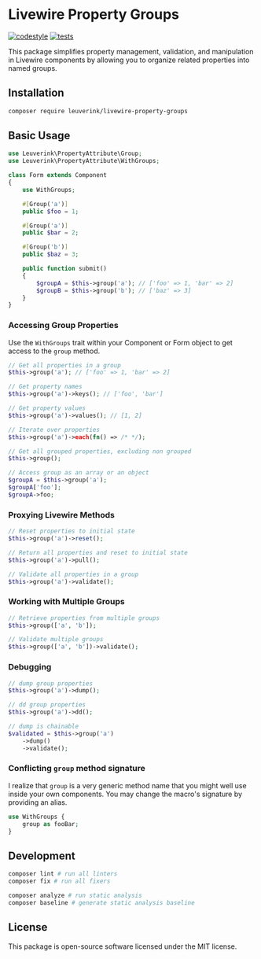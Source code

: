 # Livewire Property Groups

[![codestyle](https://github.com/gwleuverink/livewire-property-groups/actions/workflows/codestyle.yml/badge.svg)](https://github.com/gwleuverink/livewire-property-groups/actions/workflows/codestyle.yml)
[![tests](https://github.com/gwleuverink/livewire-property-groups/actions/workflows/tests.yml/badge.svg)](https://github.com/gwleuverink/livewire-property-groups/actions/workflows/tests.yml)

This package simplifies property management, validation, and manipulation in Livewire components by allowing you to organize related properties into named groups.

## Installation

```bash
composer require leuverink/livewire-property-groups
```

## Basic Usage

```php
use Leuverink\PropertyAttribute\Group;
use Leuverink\PropertyAttribute\WithGroups;

class Form extends Component
{
    use WithGroups;

    #[Group('a')]
    public $foo = 1;

    #[Group('a')]
    public $bar = 2;

    #[Group('b')]
    public $baz = 3;

    public function submit()
    {
        $groupA = $this->group('a'); // ['foo' => 1, 'bar' => 2]
        $groupB = $this->group('b'); // ['baz' => 3]
    }
}
```

### Accessing Group Properties

Use the `WithGroups` trait within your Component or Form object to get access to the `group` method.

```php
// Get all properties in a group
$this->group('a'); // ['foo' => 1, 'bar' => 2]

// Get property names
$this->group('a')->keys(); // ['foo', 'bar']

// Get property values
$this->group('a')->values(); // [1, 2]

// Iterate over properties
$this->group('a')->each(fn() => /* */);

// Get all grouped properties, excluding non grouped
$this->group();

// Access group as an array or an object
$groupA = $this->group('a');
$groupA['foo'];
$groupA->foo;
```

### Proxying Livewire Methods

```php
// Reset properties to initial state
$this->group('a')->reset();

// Return all properties and reset to initial state
$this->group('a')->pull();

// Validate all properties in a group
$this->group('a')->validate();
```

### Working with Multiple Groups

```php
// Retrieve properties from multiple groups
$this->group(['a', 'b']);

// Validate multiple groups
$this->group(['a', 'b'])->validate();
```

### Debugging

```php
// dump group properties
$this->group('a')->dump();

// dd group properties
$this->group('a')->dd();

// dump is chainable
$validated = $this->group('a')
    ->dump()
    ->validate();
```

### Conflicting `group` method signature

I realize that `group` is a very generic method name that you might well use inside your own components.
You may change the macro's signature by providing an alias.

```php
use WithGroups {
    group as fooBar;
}
```

## Development

```bash
composer lint # run all linters
composer fix # run all fixers

composer analyze # run static analysis
composer baseline # generate static analysis baseline
```

## License

This package is open-source software licensed under the MIT license.
